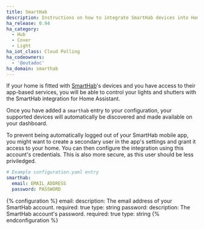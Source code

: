 ```yaml
---
title: SmartHab
description: Instructions on how to integrate SmartHab devices into Home Assistant
ha_release: 0.94
ha_category:
  - Hub
  - Cover
  - Light
ha_iot_class: Cloud Polling
ha_codeowners:
  - '@outadoc'
ha_domain: smarthab
---
```


If your home is fitted with [SmartHab](https://www.smarthab.fr/en/home/)'s 
devices and you have access to their app-based services, you will be able 
to control your lights and shutters with the SmartHab integration for Home 
Assistant.

Once you have added a `smarthab` entry to your configuration, your supported 
devices will automatically be discovered and made available on your dashboard.

<div class='note warning'>
  To prevent being automatically logged out of your SmartHab mobile app, you
  might want to create a secondary user in the app's settings and grant it
  access to your home. You can then configure the integration using this account's
  credentials. This is also more secure, as this user should be less priviledged.
</div>

```yaml
# Example configuration.yaml entry
smarthab:
  email: EMAIL_ADDRESS
  password: PASSWORD
```

{% configuration %}
email:
  description: The email address of your SmartHab account.
  required: true
  type: string
password:
  description: The SmartHab account's password.
  required: true
  type: string
{% endconfiguration %}
